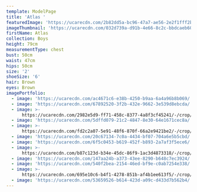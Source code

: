 ```yaml
---
template: ModelPage
title: 'Atlas '
featuredImage: 'https://ucarecdn.com/2b82dd5a-bc96-47a7-ae56-2e2f1fff2bd7/'
imageThumbnail: 'https://ucarecdn.com/032d739a-d91b-4e66-8c2c-bbdcaeb60f49/'
firstName: Atlas
collection: Boys
height: 79cm
measurementType: chest
bust: 50cm
waist: 47cm
hips: 50cm
size: '2'
shoeSize: '6'
hair: Brown
eyes: Brown
imagePortfolio:
  - image: 'https://ucarecdn.com/ac4671c6-e38b-4250-b9aa-6a4a96b8b069/'
  - image: 'https://ucarecdn.com/67892520-3f2b-432e-9662-3e539d8ebcda/'
  - image: >-
      https://ucarecdn.com/2982e5d9-ff71-458c-8377-4a8f3cf45241/-/crop/1632x1595/0,716/-/preview/
  - image: 'https://ucarecdn.com/5dffd079-21c2-4847-8e30-64e1671cec8a/'
  - image: >-
      https://ucarecdn.com/fd2c2a07-5e91-48f6-870f-66a2e9421be2/-/crop/2016x2384/0,640/-/preview/
  - image: 'https://ucarecdn.com/20c67134-7c0a-4434-bf07-704a6e5b5cbd/'
  - image: 'https://ucarecdn.com/6f5c0453-b619-452f-b893-2a7af3f5ece6/'
  - image: >-
      https://ucarecdn.com/b87c123d-b34e-45dc-86f9-1ac3d4873318/-/crop/1412x2103/88,452/-/preview/
  - image: 'https://ucarecdn.com/147aa24b-a373-43ee-8290-b648c7ec3924/'
  - image: 'https://ucarecdn.com/540f2bea-2154-46ed-bf9e-c0ab7254e338/'
  - image: >-
      https://ucarecdn.com/695e10c6-b4f1-4278-851b-af4b1ee613f5/-/crop/1440x1757/105,638/-/preview/
  - image: 'https://ucarecdn.com/53659526-b614-423d-a09c-d433d7b562b4/'
---
```


